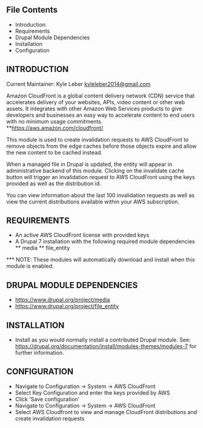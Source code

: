 File Contents
---------------------
   
 * Introduction
 * Requirements
 * Drupal Module Dependencies
 * Installation
 * Configuration


INTRODUCTION
------------

Current Maintainer: Kyle Leber <kyleleber2014@gmail.com>

Amazon CloudFront is a global content delivery network (CDN) service that accelerates delivery of your websites, APIs, video content or other web assets. It integrates with other Amazon Web Services products to give developers and businesses an easy way to accelerate content to end users with no minimum usage commitments.
**https://aws.amazon.com/cloudfront/

This module is used to create invalidation requests to AWS CloudFront to remove objects from the edge caches before those objects expire and allow the new content to be cached instead. 

When a managed file in Drupal is updated, the entity will appear in administrative backend of this module. Clicking on the invalidate cache button will trigger an invalidation request to AWS CloudFront using the keys provided as well as the distribution id.

You can view information about the last 100 invalidation requests as well as view the current distributions available within your AWS subscription.


REQUIREMENTS
------------

* An active AWS CloudFront license with provided keys
* A Drupal 7 installation with the following required module dependencies
** media
** file_entity

*** NOTE: These modules will automatically download and install when this module
          is enabled.
          
          
DRUPAL MODULE DEPENDENCIES
--------------------------
* https://www.drupal.org/project/media
* https://www.drupal.org/project/file_entity


INSTALLATION
------------
 * Install as you would normally install a contributed Drupal module. See:
   https://drupal.org/documentation/install/modules-themes/modules-7
   for further information.
   

CONFIGURATION
-------------

* Navigate to Configuration -> System -> AWS CloudFront
* Select Key Configuration and enter the keys provided by AWS
* Click 'Save configuration'
* Navigate to Configuration -> System -> AWS CloudFront
* Select AWS Cloudfront to view and manage CloudFront distributions and create invalidation requests
